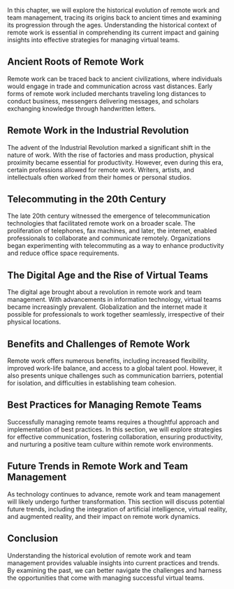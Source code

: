 
In this chapter, we will explore the historical evolution of remote work and team management, tracing its origins back to ancient times and examining its progression through the ages. Understanding the historical context of remote work is essential in comprehending its current impact and gaining insights into effective strategies for managing virtual teams.

## Ancient Roots of Remote Work

Remote work can be traced back to ancient civilizations, where individuals would engage in trade and communication across vast distances. Early forms of remote work included merchants traveling long distances to conduct business, messengers delivering messages, and scholars exchanging knowledge through handwritten letters.

## Remote Work in the Industrial Revolution

The advent of the Industrial Revolution marked a significant shift in the nature of work. With the rise of factories and mass production, physical proximity became essential for productivity. However, even during this era, certain professions allowed for remote work. Writers, artists, and intellectuals often worked from their homes or personal studios.

## Telecommuting in the 20th Century

The late 20th century witnessed the emergence of telecommunication technologies that facilitated remote work on a broader scale. The proliferation of telephones, fax machines, and later, the internet, enabled professionals to collaborate and communicate remotely. Organizations began experimenting with telecommuting as a way to enhance productivity and reduce office space requirements.

## The Digital Age and the Rise of Virtual Teams

The digital age brought about a revolution in remote work and team management. With advancements in information technology, virtual teams became increasingly prevalent. Globalization and the internet made it possible for professionals to work together seamlessly, irrespective of their physical locations.

## Benefits and Challenges of Remote Work

Remote work offers numerous benefits, including increased flexibility, improved work-life balance, and access to a global talent pool. However, it also presents unique challenges such as communication barriers, potential for isolation, and difficulties in establishing team cohesion.

## Best Practices for Managing Remote Teams

Successfully managing remote teams requires a thoughtful approach and implementation of best practices. In this section, we will explore strategies for effective communication, fostering collaboration, ensuring productivity, and nurturing a positive team culture within remote work environments.

## Future Trends in Remote Work and Team Management

As technology continues to advance, remote work and team management will likely undergo further transformation. This section will discuss potential future trends, including the integration of artificial intelligence, virtual reality, and augmented reality, and their impact on remote work dynamics.

## Conclusion

Understanding the historical evolution of remote work and team management provides valuable insights into current practices and trends. By examining the past, we can better navigate the challenges and harness the opportunities that come with managing successful virtual teams.
